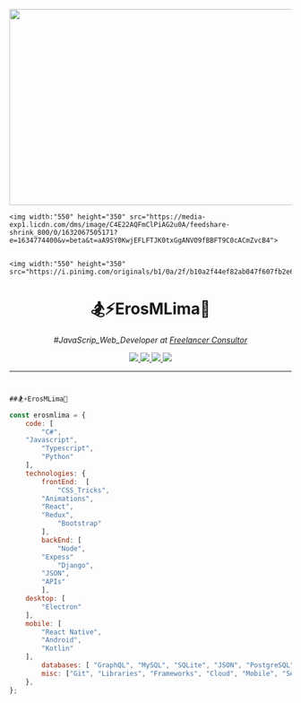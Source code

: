 
<p align="center">
    <img width="550" height="350" src="https://i.pinimg.com/originals/30/b8/17/30b8174c6f1a07e0af9bcf41fec3a5f5.gif">
	
	<img width:"550" height="350" src="https://media-exp1.licdn.com/dms/image/C4E22AQFmClPiAG2u0A/feedshare-shrink_800/0/1632067505171?e=1634774400&v=beta&t=aA9SY0KwjEFLFTJK0txGgANVO9fBBFT9C0cACmZvcB4">
	
	
	<img width:"550" height="350" src="https://i.pinimg.com/originals/b1/0a/2f/b10a2f44ef82ab047f607fb2e65ad096.gif>
</p>




<h1 align="center">🏂⚡️ErosMLima🤖</h1></center>
<p align="center"><em>#JavaScrip_Web_Developer at <a href="http://www.freelancer_consuntor.com">Freelancer Consultor</a> 
</em></p>

<p align="center">
<a href="mailto:website4creators@gmail.com">
<img src="https://img.shields.io/badge/Gmail-D14815?style=for-the-badge&logo=gmail&logoColor=white"/>
</a><a href="https://www.linkedin.com/in/%E2%9A%A1%EF%B8%8Feros-m-lima-57a405198/">
<img src="https://img.shields.io/badge/LinkedIn-0077B5?style=for-the-badge&logo=linkedin&logoColor=white"/>
</a><a href="https://www.hackerrank.com/website4creators">
<img src="https://img.shields.io/badge/HackerRank-25D366?style=for-the-badge&logo=hackerrank&logoColor=green&color=black">
</a><a href="https://www.npmjs.com/">
<img src="https://img.shields.io/badge/npm-CB3837?style=for-the-badge&logo=npm&logoColor=white"/>
</a>
</p>

--- 

```javascript 


##🏂⚡️ErosMLima🤖 

const erosmlima = {
    code: [
        "C#",
	"Javascript",
        "Typescript",
        "Python"
    ],
    technologies: {
        frontEnd:  [
            "CSS_Tricks",
	    "Animations",
	    "React",
	    "Redux",
            "Bootstrap"
        ],
        backEnd: [
            "Node",
	    "Expess"
            "Django",
	    "JSON",
	    "APIs"
        ],
	desktop: [
	    "Electron"		
	],
	mobile: [
	    "React Native",	    
	    "Android",
	    "Kotlin"
	],
        databases: [ "GraphQL", "MySQL", "SQLite", "JSON", "PostgreSQL", "MongoDB", "Firebase" ],
        misc: ["Git", "Libraries", "Frameworks", "Cloud", "Mobile", "Servers", "DBs", "PWAs", "UX", "UI" ]
    },
};



